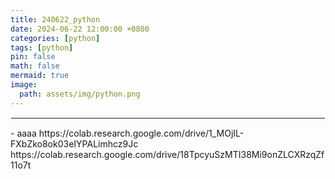 ```yaml
---
title: 240622_python
date: 2024-06-22 12:00:00 +0800
categories: [python]
tags: [python]
pin: false
math: false
mermaid: true
image:
  path: assets/img/python.png
---
```


<hr style="border:1px solid white">
- aaaa
    https://colab.research.google.com/drive/1_MOjIL-FXbZko8ok03eIYPALimhcz9Jc
    https://colab.research.google.com/drive/18TpcyuSzMTI38Mi9onZLCXRzqZf11o7t